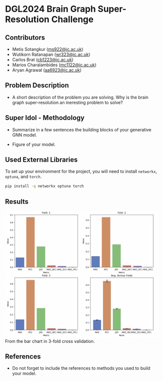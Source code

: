 # DGL2024 Brain Graph Super-Resolution Challenge

## Contributors

- Metis Sotangkur (ms922@ic.ac.uk)
- Wutikorn Ratanapan (wr323@ic.ac.uk)
- Carlos Brat (cb1223@ic.ac.uk)
- Marios Charalambides (mc1122@ic.ac.uk)
- Aryan Agrawal (aa6923@ic.ac.uk)

## Problem Description

- A short description of the problem you are solving. Why is the brain graph super-resolution an ineresting problem to solve?

## Super Idol - Methodology

- Summarize in a few sentences the building blocks of your generative GNN model.

- Figure of your model.

## Used External Libraries

To set up your environment for the project, you will need to install `networkx`, `optuna`, and `torch`.

```bash
pip install -q networkx optuna torch  
```

## Results
![AGR-Net pipeline](/imgs/bar_plot.png)
From the bar chart in 3-fold cross validation.


## References
- Do not forget to include the references to methods you used to build your model.
